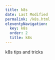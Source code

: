 ```yaml
---
title: k8s
date: Last Modified 
permalink: /k8s.html
eleventyNavigation:
  key: k8s
  order: 2
  title: k8s
---
```

k8s tips and tricks



